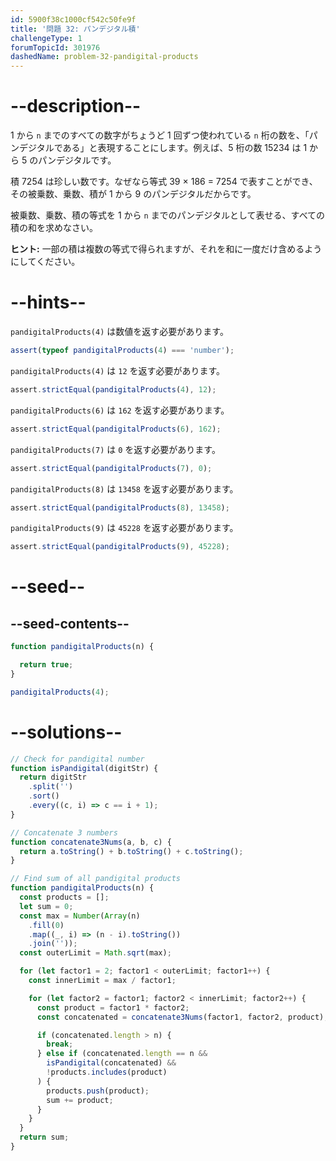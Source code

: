```yaml
---
id: 5900f38c1000cf542c50fe9f
title: '問題 32: パンデジタル積'
challengeType: 1
forumTopicId: 301976
dashedName: problem-32-pandigital-products
---
```


# --description--

1 から `n` までのすべての数字がちょうど 1 回ずつ使われている `n` 桁の数を、「パンデジタルである」と表現することにします。例えば、5 桁の数 15234 は 1 から 5 のパンデジタルです。

積 7254 は珍しい数です。なぜなら等式 39 × 186 = 7254 で表すことができ、その被乗数、乗数、積が 1 から 9 のパンデジタルだからです。

被乗数、乗数、積の等式を 1 から `n` までのパンデジタルとして表せる、すべての積の和を求めなさい。

**ヒント:** 一部の積は複数の等式で得られますが、それを和に一度だけ含めるようにしてください。

# --hints--

`pandigitalProducts(4)` は数値を返す必要があります。

```js
assert(typeof pandigitalProducts(4) === 'number');
```

`pandigitalProducts(4)` は `12` を返す必要があります。

```js
assert.strictEqual(pandigitalProducts(4), 12);
```

`pandigitalProducts(6)` は `162` を返す必要があります。

```js
assert.strictEqual(pandigitalProducts(6), 162);
```

`pandigitalProducts(7)` は `0` を返す必要があります。

```js
assert.strictEqual(pandigitalProducts(7), 0);
```

`pandigitalProducts(8)` は `13458` を返す必要があります。

```js
assert.strictEqual(pandigitalProducts(8), 13458);
```

`pandigitalProducts(9)` は `45228` を返す必要があります。

```js
assert.strictEqual(pandigitalProducts(9), 45228);
```

# --seed--

## --seed-contents--

```js
function pandigitalProducts(n) {

  return true;
}

pandigitalProducts(4);
```

# --solutions--

```js
// Check for pandigital number
function isPandigital(digitStr) {
  return digitStr
    .split('')
    .sort()
    .every((c, i) => c == i + 1);
}

// Concatenate 3 numbers
function concatenate3Nums(a, b, c) {
  return a.toString() + b.toString() + c.toString();
}

// Find sum of all pandigital products
function pandigitalProducts(n) {
  const products = [];
  let sum = 0;
  const max = Number(Array(n)
    .fill(0)
    .map((_, i) => (n - i).toString())
    .join(''));
  const outerLimit = Math.sqrt(max);

  for (let factor1 = 2; factor1 < outerLimit; factor1++) {
    const innerLimit = max / factor1;

    for (let factor2 = factor1; factor2 < innerLimit; factor2++) {
      const product = factor1 * factor2;
      const concatenated = concatenate3Nums(factor1, factor2, product);

      if (concatenated.length > n) {
        break;
      } else if (concatenated.length == n &&
        isPandigital(concatenated) &&
        !products.includes(product)
      ) {
        products.push(product);
        sum += product;
      }
    }
  }
  return sum;
}
```
